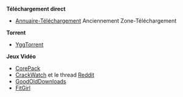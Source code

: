 __**Téléchargement direct**__
- [Annuaire-Téléchargement](https://www.annuaire-telechargement.com/) Anciennement Zone-Téléchargement

__**Torrent**__
- [YggTorrent](https://www.yggtorrent.to/)

__**Jeux Vidéo**__
- [CorePack](http://corepacks.com/)
- [CrackWatch](https://crackwatch.com/) et le thread [Reddit](https://www.reddit.com/r/CrackWatch/)
- [GoodOldDownloads](https://goodolddownloads.com)
- [FitGirl](http://fitgirl-repacks.site/)
